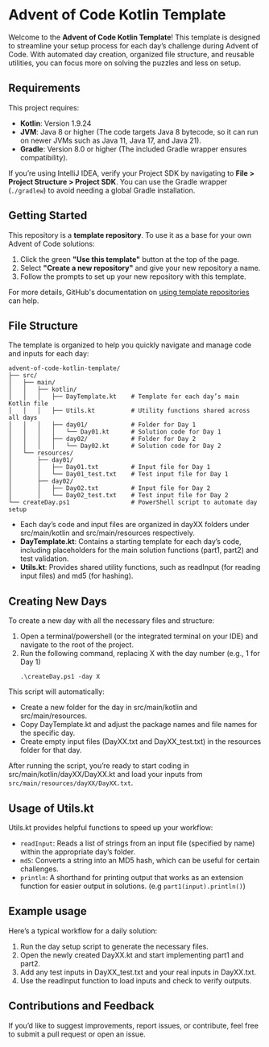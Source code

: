 # Advent of Code Kotlin Template

Welcome to the **Advent of Code Kotlin Template**! This template is designed to streamline your setup process for each day’s challenge during Advent of Code. With automated day creation, organized file structure, and reusable utilities, you can focus more on solving the puzzles and less on setup.

## Requirements

This project requires:

- **Kotlin**: Version 1.9.24
- **JVM**: Java 8 or higher (The code targets Java 8 bytecode, so it can run on newer JVMs such as Java 11, Java 17, and Java 21).
- **Gradle**: Version 8.0 or higher (The included Gradle wrapper ensures compatibility).

If you’re using IntelliJ IDEA, verify your Project SDK by navigating to **File > Project Structure > Project SDK**. You can use the Gradle wrapper (`./gradlew`) to avoid needing a global Gradle installation.


## Getting Started

This repository is a **template repository**. To use it as a base for your own Advent of Code solutions:
1. Click the green **"Use this template"** button at the top of the page.
2. Select **"Create a new repository"** and give your new repository a name.
3. Follow the prompts to set up your new repository with this template.

For more details, GitHub's documentation on [using template repositories](https://docs.github.com/en/repositories/creating-and-managing-repositories/creating-a-repository-from-a-template) can help.

## File Structure

The template is organized to help you quickly navigate and manage code and inputs for each day:

```plaintext
advent-of-code-kotlin-template/
├── src/
│   ├── main/
│   │   ├── kotlin/
│   │   │   ├── DayTemplate.kt    # Template for each day’s main Kotlin file
│   │   │   ├── Utils.kt          # Utility functions shared across all days
│   │   │   ├── day01/            # Folder for Day 1
│   │   │   │   └── Day01.kt      # Solution code for Day 1
│   │   │   ├── day02/            # Folder for Day 2
│   │   │   │   └── Day02.kt      # Solution code for Day 2
│   └── resources/
│       ├── day01/
│       │   ├── Day01.txt         # Input file for Day 1
│       │   └── Day01_test.txt    # Test input file for Day 1
│       ├── day02/
│       │   ├── Day02.txt         # Input file for Day 2
│       │   └── Day02_test.txt    # Test input file for Day 2
└── createDay.ps1                 # PowerShell script to automate day setup
```

- Each day’s code and input files are organized in dayXX folders under src/main/kotlin and src/main/resources respectively.
- **DayTemplate.kt**: Contains a starting template for each day’s code, including placeholders for the main solution functions (part1, part2) and test validation.
- **Utils.kt**: Provides shared utility functions, such as readInput (for reading input files) and md5 (for hashing).

## Creating New Days
To create a new day with all the necessary files and structure:

1. Open a terminal/powershell (or the integrated terminal on your IDE) and navigate to the root of the project.
2. Run the following command, replacing X with the day number (e.g., 1 for Day 1)
   ```pwershell
   .\createDay.ps1 -day X
   ```
This script will automatically:

- Create a new folder for the day in src/main/kotlin and src/main/resources.
- Copy DayTemplate.kt and adjust the package names and file names for the specific day.
- Create empty input files (DayXX.txt and DayXX_test.txt) in the resources folder for that day.

After running the script, you’re ready to start coding in src/main/kotlin/dayXX/DayXX.kt and load your inputs from `src/main/resources/dayXX/DayXX.txt`.

## Usage of Utils.kt
Utils.kt provides helpful functions to speed up your workflow:

- `readInput`: Reads a list of strings from an input file (specified by name) within the appropriate day’s folder.
- `md5`: Converts a string into an MD5 hash, which can be useful for certain challenges.
- `println`: A shorthand for printing output that works as an extension function for easier output in solutions. (e.g `part1(input).println()`)

## Example usage
Here’s a typical workflow for a daily solution:

1. Run the day setup script to generate the necessary files.
2. Open the newly created DayXX.kt and start implementing part1 and part2.
3. Add any test inputs in DayXX_test.txt and your real inputs in DayXX.txt.
4. Use the readInput function to load inputs and check to verify outputs.

## Contributions and Feedback
If you’d like to suggest improvements, report issues, or contribute, feel free to submit a pull request or open an issue.
